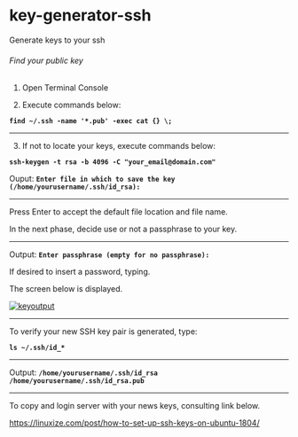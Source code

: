 # key-generator-ssh
Generate keys to your ssh

###### Find your public key ######

1. Open Terminal Console

2. Execute commands below:

 **`find ~/.ssh -name '*.pub' -exec cat {} \;`**
 
 ------
 
 3. If not to locate your keys, execute commands below:
 
 **`ssh-keygen -t rsa -b 4096 -C "your_email@domain.com"`**
 
 Ouput:
 **`Enter file in which to save the key (/home/yourusername/.ssh/id_rsa):`** 

------

Press Enter to accept the default file location and file name.

In the next phase, decide use or not a passphrase to your key.

------
Output:
**`Enter passphrase (empty for no passphrase):`**


If desired to insert a password, typing.

The screen below is displayed.

<a href="https://ibb.co/37wJ00n"><img src="https://i.ibb.co/qdzZRRv/keyoutput.jpg" alt="keyoutput" border="0"></a>

------

To verify your new SSH key pair is generated, type:

**`ls ~/.ssh/id_* `**

------
Output:
**` /home/yourusername/.ssh/id_rsa /home/yourusername/.ssh/id_rsa.pub `**


---------------------------------------------

To copy and login server with your news keys, consulting link below.

https://linuxize.com/post/how-to-set-up-ssh-keys-on-ubuntu-1804/
